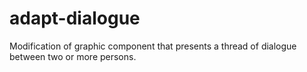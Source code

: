 # adapt-dialogue  

Modification of graphic component that presents a thread of dialogue between two or more persons.
